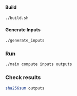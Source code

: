 #### Build
``` bash
./build.sh
```

#### Generate Inputs
``` bash
./generate_inputs
```

### Run
``` bash
./main compute inputs outputs
```

### Check results
``` bash
sha256sum outputs
```
